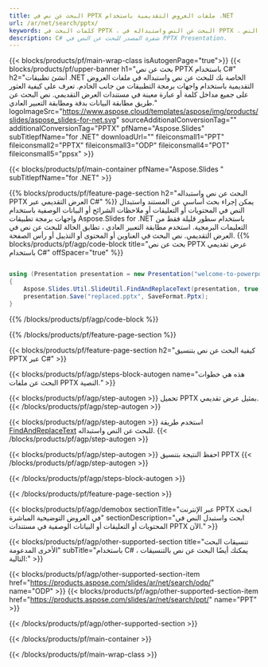 ```yaml
---
title: البحث عن نص في PPTX ملفات العروض التقديمية باستخدام .NET
url: /ar/net/search/pptx/
keywords: كلمات البحث في PPTX ، البحث عن النص واستبداله في PPTX ، البحث عن النص PPTX Presentation
description: C# شفرة المصدر للبحث عن النص في PPTX Presentation.
---
```


{{< blocks/products/pf/main-wrap-class isAutogenPage="true">}}
{{< blocks/products/pf/upper-banner h1="بحث عن نص PPTX باستخدام C#" h2="أنشئ تطبيقات .NET الخاصة بك للبحث عن نص واستبداله في ملفات العروض التقديمية باستخدام واجهات برمجة التطبيقات من جانب الخادم. تعرف على كيفية العثور على جميع مداخل كلمة أو عبارة معينة في مستندات العرض التقديمي. نص البحث عن طريق مطابقة البيانات بدقة ومطابقة التعبير العادي." logoImageSrc="https://www.aspose.cloud/templates/aspose/img/products/slides/aspose_slides-for-net.svg" sourceAdditionalConversionTag="" additionalConversionTag="PPTX" pfName="Aspose.Slides" subTitlepfName="for .NET" downloadUrl="" fileiconsmall1="PPT" fileiconsmall2="PPTX" fileiconsmall3="ODP" fileiconsmall4="POT" fileiconsmall5="ppsx" >}}

{{< blocks/products/pf/main-container pfName="Aspose.Slides " subTitlepfName="for .NET" >}}

{{% blocks/products/pf/feature-page-section  h2="البحث عن نص واستبداله PPTX العرض التقديمي عبر C#" %}}
يمكن إجراء بحث أساسي عن المستند واستبدال النص في المحتويات أو التعليقات أو ملاحظات الشرائح أو البيانات الوصفية باستخدام واجهات برمجة تطبيقات Aspose.Slides for .NET باستخدام سطور قليلة فقط من التعليمات البرمجية. استخدم مطابقة التعبير العادي ، تطابق الحالة للبحث عن نص في العرض التقديمي. نص البحث في العناوين أو المحتوى أو التذييل أو رأس الصفحة.
{{% blocks/products/pf/agp/code-block title="بحث عن نص PPTX عرض تقديمي باستخدام C#" offSpacer="true" %}}

```cs

using (Presentation presentation = new Presentation("welcome-to-powerpoint.pptx"))
{
    Aspose.Slides.Util.SlideUtil.FindAndReplaceText(presentation, true, "PowerPoint", "Aspose.Slides", null);
    presentation.Save("replaced.pptx", SaveFormat.Pptx);
}
```

{{% /blocks/products/pf/agp/code-block %}}

{{% /blocks/products/pf/feature-page-section %}}

{{< blocks/products/pf/feature-page-section  h2="كيفية البحث عن نص بتنسيق PPTX عبر C#" >}}

{{< blocks/products/pf/agp/steps-block-autogen name="هذه هي خطوات البحث عن ملفات PPTX النصية." >}}

{{< blocks/products/pf/agp/step-autogen >}}
تحميل PPTX بمثيل عرض تقديمي.
{{< /blocks/products/pf/agp/step-autogen >}}

{{< blocks/products/pf/agp/step-autogen >}}
استخدم طريقة [FindAndReplaceText](https://reference.aspose.com/slides/net/aspose.slides.util/slideutil/findandreplacetext/) للبحث عن النص واستبداله.
{{< /blocks/products/pf/agp/step-autogen >}}

{{< blocks/products/pf/agp/step-autogen >}}
احفظ النتيجة بتنسيق PPTX
{{< /blocks/products/pf/agp/step-autogen >}}

{{< /blocks/products/pf/agp/steps-block-autogen >}}

{{< /blocks/products/pf/feature-page-section >}}

{{< blocks/products/pf/agp/demobox sectionTitle="عبر الإنترنت PPTX ابحث في العروض التوضيحية المباشرة" sectionDescription="ابحث واستبدل النص في المحتويات أو التعليقات أو البيانات الوصفية في مستندات PPTX الآن." >}}

{{< blocks/products/pf/agp/other-supported-section title="تنسيقات البحث الأخرى المدعومة" subTitle="باستخدام C# ، يمكنك أيضًا البحث عن نص بالتنسيقات التالية:" >}}

{{< blocks/products/pf/agp/other-supported-section-item href="https://products.aspose.com/slides/ar/net/search/odp/" name="ODP" >}}
{{< blocks/products/pf/agp/other-supported-section-item href="https://products.aspose.com/slides/ar/net/search/ppt/" name="PPT" >}}


{{< /blocks/products/pf/agp/other-supported-section >}}

{{< /blocks/products/pf/main-container >}}
    
{{< /blocks/products/pf/main-wrap-class >}}
